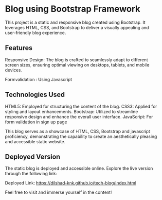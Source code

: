 # Blog using Bootstrap Framework 

This project is a static and responsive blog created using Bootstrap. It leverages HTML, CSS, and Bootstrap to deliver a visually appealing and user-friendly blog experience.

## Features

Responsive Design: The blog is crafted to seamlessly adapt to different screen sizes, ensuring optimal viewing on desktops, tablets, and mobile devices.

Formvalidation : Using Javascript

## Technologies Used

HTML5: Employed for structuring the content of the blog.
CSS3: Applied for styling and layout enhancements.
Bootstrap: Utilized to streamline responsive design and enhance the overall user interface.
JavaScript: For form validation in sign up page


This blog serves as a showcase of HTML, CSS, Bootstrap and javascript proficiency, demonstrating the capability to create an aesthetically pleasing and accessible static website.

## Deployed Version
The static blog is deployed and accessible online. Explore the live version through the following link:

Deployed Link: https://dilshad-knk.github.io/tech-blog/index.html

Feel free to visit and immerse yourself in the content!
